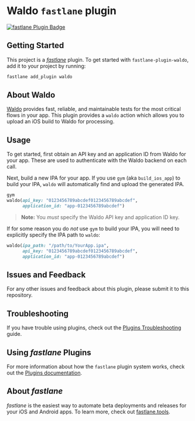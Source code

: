 # Waldo `fastlane` plugin

[![fastlane Plugin Badge](https://rawcdn.githack.com/fastlane/fastlane/master/fastlane/assets/plugin-badge.svg)](https://rubygems.org/gems/fastlane-plugin-waldo)

## Getting Started

This project is a [_fastlane_](https://github.com/fastlane/fastlane) plugin. To
get started with `fastlane-plugin-waldo`, add it to your project by running:

```bash
fastlane add_plugin waldo
```

## About Waldo

[Waldo](https://www.waldo.io) provides fast, reliable, and maintainable tests
for the most critical flows in your app. This plugin provides a `waldo` action
which allows you to upload an iOS build to Waldo for processing.

## Usage

To get started, first obtain an API key and an application ID from Waldo for
your app. These are used to authenticate with the Waldo backend on each call.

Next, build a new IPA for your app. If you use `gym` (aka `build_ios_app`) to
build your IPA, `waldo` will automatically find and upload the generated
IPA.

```ruby
gym
waldo(api_key: "0123456789abcdef0123456789abcdef",
      application_id: "app-0123456789abcdef")
```

> **Note:** You _must_ specify the Waldo API key and application ID key.

If for some reason you do _not_ use `gym` to build your IPA, you will need to
explicitly specify the IPA path to `waldo`:

```ruby
waldo(ipa_path: "/path/to/YourApp.ipa",
      api_key: "0123456789abcdef0123456789abcdef",
      application_id: "app-0123456789abcdef")
```

## Issues and Feedback

For any other issues and feedback about this plugin, please submit it to this
repository.

## Troubleshooting

If you have trouble using plugins, check out the [Plugins
Troubleshooting](https://docs.fastlane.tools/plugins/plugins-troubleshooting/)
guide.

## Using _fastlane_ Plugins

For more information about how the `fastlane` plugin system works, check out
the [Plugins documentation](https://docs.fastlane.tools/plugins/create-plugin/).

## About _fastlane_

_fastlane_ is the easiest way to automate beta deployments and releases for
your iOS and Android apps. To learn more, check out
[fastlane.tools](https://fastlane.tools).
